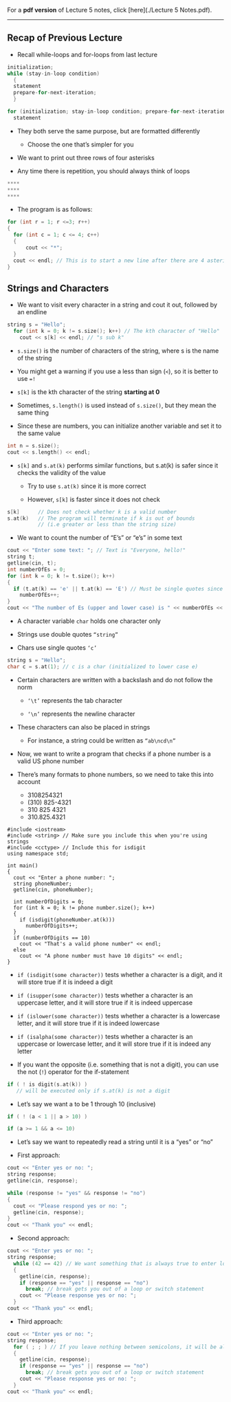 For a **pdf version** of Lecture 5 notes, click [here](./Lecture 5 Notes.pdf).

---

## Recap of Previous Lecture

* Recall while-loops and for-loops from last lecture

```cpp
initialization;
while (stay-in-loop condition)
  {
  statement
  prepare-for-next-iteration;
  }

for (initialization; stay-in-loop condition; prepare-for-next-iteration)
  statement
```

- They both serve the same purpose, but are formatted differently

  - Choose the one that’s simpler for you

* We want to print out three rows of four asterisks

* Any time there is repetition, you should always think of loops

```cpp
****
****
****
```

* The program is as follows:

```cpp
for (int r = 1; r <=3; r++)
{
  for (int c = 1; c <= 4; c++)
  {
      cout << "*";
  }
  cout << endl; // This is to start a new line after there are 4 asterisks
}
```

## Strings and Characters

* We want to visit every character in a string and cout it out, followed by an endline

```cpp
string s = "Hello";
  for (int k = 0; k != s.size(); k++) // The kth character of "Hello"
    cout << s[k] << endl; // "s sub k"
```

* <code>s.size()</code> is the number of characters of the string, where s is the name of the string

* You might get a warning if you use a less than sign (<code><</code>), so it is better to use <code>=!</code>

* <code>s[k]</code> is the kth character of the string **starting at 0**

* Sometimes, <code>s.length()</code> is used instead of <code>s.size()</code>, but they mean the same thing

* Since these are numbers, you can initialize another variable and set it to the same value

```cpp
int n = s.size();
cout << s.length() << endl;
```

- <code>s[k]</code> and <code>s.at(k)</code> performs similar functions, but s.at(k) is safer since it checks the validity of the value

  - Try to use <code>s.at(k)</code> since it is more correct
  
  - However, <code>s[k]</code> is faster since it does not check

```cpp
s[k]      // Does not check whether k is a valid number
s.at(k)   // The program will terminate if k is out of bounds 
          // (i.e greater or less than the string size)
```

* We want to count the number of “E’s” or “e’s” in some text

```cpp
cout << "Enter some text: "; // Text is "Everyone, hello!"
string t;
getline(cin, t);
int numberOfEs = 0;
for (int k = 0; k != t.size(); k++)
{
  if (t.at(k) == 'e' || t.at(k) == 'E') // Must be single quotes since this is a character !!!
    numberOfEs++;
}
cout << "The number of Es (upper and lower case) is " << numberOfEs << endl;
```

* A character variable <code>char</code> holds one character only

* Strings use double quotes <code>“string”</code>

* Chars use single quotes <code>‘c’</code>

```cpp
string s = "Hello";
char c = s.at(1); // c is a char (initialized to lower case e)
```

- Certain characters are written with a backslash and do not follow the norm

  - <code>‘\t’</code> represents the tab character
  
  - <code>‘\n’</code> represents the newline character

- These characters can also be placed in strings

  - For instance, a string could be written as <code>“ab\ncd\n”</code>
  
- Now, we want to write a program that checks if a phone number is a valid US phone number

- There’s many formats to phone numbers, so we need to take this into account

  - 3108254321
  - (310) 825-4321
  - 310 825 4321
  - 310.825.4321

```
#include <iostream>
#include <string> // Make sure you include this when you're using strings
#include <cctype> // Include this for isdigit
using namespace std;

int main()
{
  cout << "Enter a phone number: ";
  string phoneNumber;
  getline(cin, phoneNumber);

  int numberOfDigits = 0;
  for (int k = 0; k != phone number.size(); k++)
  {
    if (isdigit(phoneNumber.at(k)))
      numberOfDigits++;
  }
  if (numberOfDigits == 10)
    cout << "That's a valid phone number" << endl;
  else
    cout << "A phone number must have 10 digits" << endl;
}
```

- <code>if (isdigit(some character))</code> tests whether a character is a digit, and it will store true if it is indeed a digit

- <code>if (isupper(some character))</code> tests whether a character is an uppercase letter, and it will store true if it is indeed uppercase

- <code>if (islower(some character))</code> tests whether a character is a lowercase letter, and it will store true if it is indeed lowercase

- <code>if (isalpha(some character))</code> tests whether a character is an uppercase or lowercase letter, and it will store true if it is indeed any letter

- If you want the opposite (i.e. something that is not a digit), you can use the not (<code>!</code>) operator for the if-statement

```cpp
if ( ! is digit(s.at(k)) )
   // will be executed only if s.at(k) is not a digit
```

- Let’s say we want a to be 1 through 10 (inclusive)

```cpp
if ( ! (a < 1 || a > 10) )

if (a >= 1 && a <= 10)
```

- Let’s say we want to repeatedly read a string until it is a “yes” or “no”

- First approach: 

```cpp
cout << "Enter yes or no: ";
string response;
getline(cin, response);

while (response != "yes" && response != "no")
{
  cout << "Please respond yes or no: ";
  getline(cin, response);
}
cout << "Thank you" << endl;
```

- Second approach:

```cpp
cout << "Enter yes or no: ";
string response;
  while (42 == 42) // We want something that is always true to enter loop
  {
    getline(cin, response);
    if (response == "yes" || response == "no")
      break; // break gets you out of a loop or switch statement
    cout << "Please response yes or no: ";
  }
cout << "Thank you" << endl;
```

- Third approach:

```cpp
cout << "Enter yes or no: ";
string response;
  for ( ; ; ) // If you leave nothing between semicolons, it will be always true
  {
    getline(cin, response);
    if (response == "yes" || response == "no")
      break; // break gets you out of a loop or switch statement
    cout << "Please response yes or no: ";
  }
cout << "Thank you" << endl;
```
